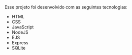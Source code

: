 
Esse projeto foi desenvolvido com as seguintes tecnologias:

- HTML
- CSS
- JavaScript
- NodeJS
- EJS
- Express
- SQLite

